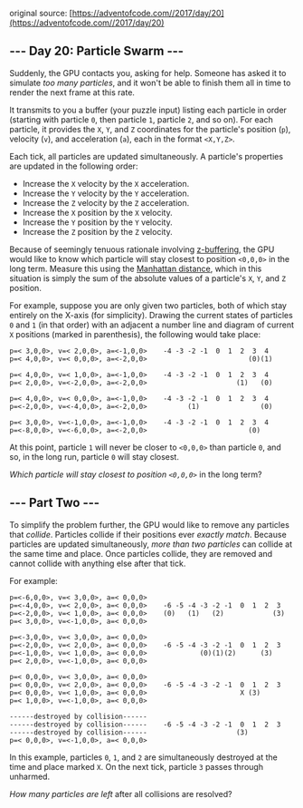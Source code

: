 original source: [https://adventofcode.com//2017/day/20](https://adventofcode.com//2017/day/20)
## --- Day 20: Particle Swarm ---
Suddenly, the GPU contacts you, asking for help. Someone has asked it to simulate *too many particles*, and it won't be able to finish them all in time to render the next frame at this rate.

It transmits to you a buffer (your puzzle input) listing each particle in order (starting with particle `0`, then particle `1`, particle `2`, and so on). For each particle, it provides the `X`, `Y`, and `Z` coordinates for the particle's position (`p`), velocity (`v`), and acceleration (`a`), each in the format `<X,Y,Z>`.

Each tick, all particles are updated simultaneously. A particle's properties are updated in the following order:


 - Increase the `X` velocity by the `X` acceleration.
 - Increase the `Y` velocity by the `Y` acceleration.
 - Increase the `Z` velocity by the `Z` acceleration.
 - Increase the `X` position by the `X` velocity.
 - Increase the `Y` position by the `Y` velocity.
 - Increase the `Z` position by the `Z` velocity.

Because of seemingly tenuous rationale involving [z-buffering](https://en.wikipedia.org/wiki/Z-buffering), the GPU would like to know which particle will stay closest to position `<0,0,0>` in the long term. Measure this using the [Manhattan distance](https://en.wikipedia.org/wiki/Taxicab_geometry), which in this situation is simply the sum of the absolute values of a particle's `X`, `Y`, and `Z` position.

For example, suppose you are only given two particles, both of which stay entirely on the X-axis (for simplicity). Drawing the current states of particles `0` and `1` (in that order) with an adjacent a number line and diagram of current `X` positions (marked in parenthesis), the following would take place:

```
p=< 3,0,0>, v=< 2,0,0>, a=<-1,0,0>    -4 -3 -2 -1  0  1  2  3  4
p=< 4,0,0>, v=< 0,0,0>, a=<-2,0,0>                         (0)(1)

p=< 4,0,0>, v=< 1,0,0>, a=<-1,0,0>    -4 -3 -2 -1  0  1  2  3  4
p=< 2,0,0>, v=<-2,0,0>, a=<-2,0,0>                      (1)   (0)

p=< 4,0,0>, v=< 0,0,0>, a=<-1,0,0>    -4 -3 -2 -1  0  1  2  3  4
p=<-2,0,0>, v=<-4,0,0>, a=<-2,0,0>          (1)               (0)

p=< 3,0,0>, v=<-1,0,0>, a=<-1,0,0>    -4 -3 -2 -1  0  1  2  3  4
p=<-8,0,0>, v=<-6,0,0>, a=<-2,0,0>                         (0)   
```

At this point, particle `1` will never be closer to `<0,0,0>` than particle `0`, and so, in the long run, particle `0` will stay closest.

*Which particle will stay closest to position `<0,0,0>`* in the long term?


## --- Part Two ---
To simplify the problem further, the GPU would like to remove any particles that *collide*. Particles collide if their positions ever *exactly match*. Because particles are updated simultaneously, *more than two particles* can collide at the same time and place.  Once particles collide, they are removed and cannot collide with anything else after that tick.

For example:

```
p=<-6,0,0>, v=< 3,0,0>, a=< 0,0,0>    
p=<-4,0,0>, v=< 2,0,0>, a=< 0,0,0>    -6 -5 -4 -3 -2 -1  0  1  2  3
p=<-2,0,0>, v=< 1,0,0>, a=< 0,0,0>    (0)   (1)   (2)            (3)
p=< 3,0,0>, v=<-1,0,0>, a=< 0,0,0>

p=<-3,0,0>, v=< 3,0,0>, a=< 0,0,0>    
p=<-2,0,0>, v=< 2,0,0>, a=< 0,0,0>    -6 -5 -4 -3 -2 -1  0  1  2  3
p=<-1,0,0>, v=< 1,0,0>, a=< 0,0,0>             (0)(1)(2)      (3)   
p=< 2,0,0>, v=<-1,0,0>, a=< 0,0,0>

p=< 0,0,0>, v=< 3,0,0>, a=< 0,0,0>    
p=< 0,0,0>, v=< 2,0,0>, a=< 0,0,0>    -6 -5 -4 -3 -2 -1  0  1  2  3
p=< 0,0,0>, v=< 1,0,0>, a=< 0,0,0>                       X (3)      
p=< 1,0,0>, v=<-1,0,0>, a=< 0,0,0>

------destroyed by collision------    
------destroyed by collision------    -6 -5 -4 -3 -2 -1  0  1  2  3
------destroyed by collision------                      (3)         
p=< 0,0,0>, v=<-1,0,0>, a=< 0,0,0>
```

In this example, particles `0`, `1`, and `2` are simultaneously destroyed at the time and place marked `X`. On the next tick, particle `3` passes through unharmed.

*How many particles are left* after all collisions are resolved?


